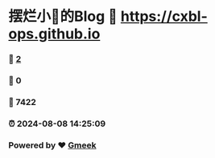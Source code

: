 # 摆烂小🍊的Blog :link: https://cxbl-ops.github.io 
### :page_facing_up: [2](https://cxbl-ops.github.io/tag.html) 
### :speech_balloon: 0 
### :hibiscus: 7422 
### :alarm_clock: 2024-08-08 14:25:09 
### Powered by :heart: [Gmeek](https://github.com/Meekdai/Gmeek)
